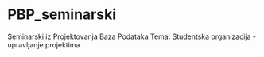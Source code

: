 # PBP_seminarski
Seminarski iz Projektovanja Baza Podataka
Tema: Studentska organizacija - upravljanje projektima
